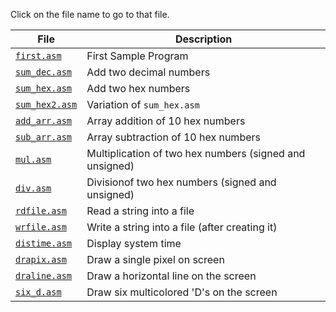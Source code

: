 Click on the file name to go to that file.

|  File     | Description   |
|-----------|---------------|
|  [`first.asm`](first.asm)   |  First Sample Program     | 
|  [`sum_dec.asm`](sum_dec.asm)    |  Add two decimal numbers  |
|  [`sum_hex.asm`](sum_hex.asm)    | Add two hex numbers   |
|  [`sum_hex2.asm`](sum_hex2.asm)   | Variation of `sum_hex.asm`    |
|  [`add_arr.asm`](add_arr.asm)    |  Array addition of 10 hex numbers     |
|  [`sub_arr.asm`](sub_arr.asm)    | Array subtraction of 10 hex numbers   |
|  [`mul.asm`](mul.asm)    |  Multiplication of two hex numbers (signed and unsigned)  |
|  [`div.asm`](div.asm)    |  Divisionof two hex numbers (signed and unsigned)     |
|  [`rdfile.asm`](rdfile.asm)   |    Read a string into a file   | 
|   [`wrfile.asm`](wrfile.asm)  |   Write a string into a file (after creating it)    | 
|  [`distime.asm`](distime.asm)   |   Display system time    | 
|  [`drapix.asm`](drapix.asm)   |   Draw a single pixel on screen    | 
|  [`draline.asm`](draline.asm)   |   Draw a horizontal line on the screen    | 
|  [`six_d.asm`](six_d.asm)   |   Draw six multicolored 'D's on the screen    | 

